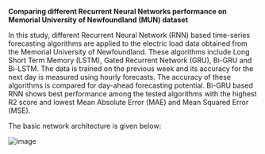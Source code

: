**Comparing different Recurrent Neural Networks performance on Memorial University of Newfoundland (MUN) dataset** 

In this study, different Recurrent Neural Network (RNN) based time-series forecasting algorithms are applied to the electric load data obtained from the Memorial University of Newfoundland. These algorithms include Long Short Term Memory (LSTM), Gated Recurrent Network (GRU), Bi-GRU and Bi-LSTM. The data is trained on the previous week and its accuracy for the next day is measured using hourly forecasts. The accuracy of these algorithms is compared for day-ahead forecasting potential. Bi-GRU based RNN shows best performance among the tested algorithms with the highest R2 score and lowest Mean Absolute Error (MAE) and Mean Squared Error (MSE). 

The basic network architecture is given below: 

![image](https://github.com/user-attachments/assets/253044cb-77d0-453f-9338-b1b53255618b)
